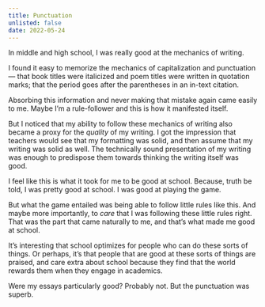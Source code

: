```yaml
---
title: Punctuation
unlisted: false
date: 2022-05-24
---
```


In middle and high school, I was really good at the mechanics of writing.

I found it easy to memorize the mechanics of capitalization and punctuation — that book titles were italicized and poem titles were written in quotation marks; that the period goes after the parentheses in an in-text citation.

Absorbing this information and never making that mistake again came easily to me. Maybe I’m a rule-follower and this is how it manifested itself.

But I noticed that my ability to follow these mechanics of writing also became a proxy for the _quality_ of my writing. I got the impression that teachers would see that my formatting was solid, and then assume that my writing was solid as well. The technically sound presentation of my writing was enough to predispose them towards thinking the writing itself was good.

I feel like this is what it took for me to be good at school. Because, truth be told, I was pretty good at school. I was good at playing the game.

But what the game entailed was being able to follow little rules like this. And maybe more importantly, to _care_ that I was following these little rules right. That was the part that came naturally to me, and that’s what made me good at school.

It’s interesting that school optimizes for people who can do these sorts of things. Or perhaps, it’s that people that are good at these sorts of things are praised, and care extra about school because they find that the world rewards them when they engage in academics.

Were my essays particularly good? Probably not. But the punctuation was superb.
